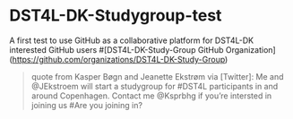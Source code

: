 # DST4L-DK-Studygroup-test
A first test to use GitHub as a collaborative platform for DST4L-DK interested GitHub users
#[DST4L-DK-Study-Group GitHub Organization] (https://github.com/organizations/DST4L-DK-Study-Group) 
> quote from Kasper Bøgn and Jeanette Ekstrøm via [Twitter]: Me and @JEkstroem will start a studygroup for #DST4L participants in and around Copenhagen. Contact me @Ksprbhg if you’re intersted in joining us
#Are you joining in?
